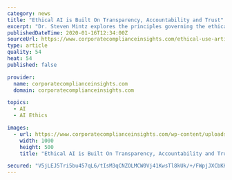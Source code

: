 ```yaml
---
category: news
title: "Ethical AI is Built On Transparency, Accountability and Trust"
excerpt: "Dr. Steven Mintz explores the principles governing the ethical use of AI. Ethics are important, whether in our personal or professional lives. Most people believe that ethical behavior encompasses standards such as honesty, fairness, integrity ..."
publishedDateTime: 2020-01-16T12:34:00Z
sourceUrl: https://www.corporatecomplianceinsights.com/ethical-use-artificial-intelligence/
type: article
quality: 54
heat: 54
published: false

provider:
  name: corporatecomplianceinsights.com
  domain: corporatecomplianceinsights.com

topics:
  - AI
  - AI Ethics

images:
  - url: https://www.corporatecomplianceinsights.com/wp-content/uploads/2020/01/AI-human.jpg
    width: 1000
    height: 500
    title: "Ethical AI is Built On Transparency, Accountability and Trust"

secured: "V5jLEJ5Tri5bu457qL6/tIsM3qCNZOLMCW0Vj41KwsTl8kUk/+/FWpjJXCbKKSoUYu79F+GZB5WwWqMZ3hx2WPfMukWg23X+VvjB/J01tLUIYg2we9ycdHzIfsA4nlz3dctgSnAQxssTFAL7DT+gXPUsYUczmeaNgvhr3o4uBoFHRjnw2S/x/zqc7tOFYgINFH7ykquEWDbA1wauesnIqz4x7/QUyoGALm2LeYANF0+E6Zg93iFRPZaBiA2aHgDJIXDOPVh1h9sVu6akQRQmAsdvZvNa63JN+zyyv3hzQ9Q=;BcS6k2o7OoPMsYGcjNQRuA=="
---
```


